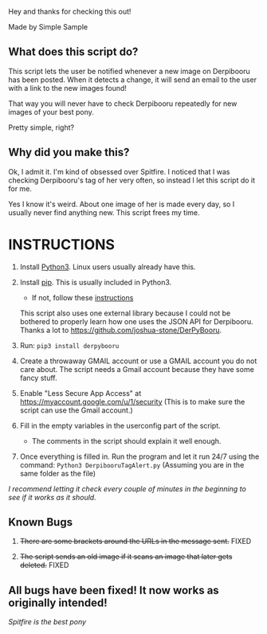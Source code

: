
Hey and thanks for checking this out!

Made by Simple Sample

## What does this script do?
This script lets the user be notified whenever a new image on Derpibooru has been posted. When it detects a change, it will send an email to the user with a link to the new images found!

That way you will never have to check Derpibooru repeatedly for new images of your best pony.

Pretty simple, right?

## Why did you make this?
Ok, I admit it. I'm kind of obsessed over Spitfire. I noticed that I was checking Derpibooru's tag of her very often, so instead I let this script do it for me.

Yes I know it's weird. About one image of her is made every day, so I usually never find anything new. This script frees my time.
# INSTRUCTIONS
1. Install [Python3](https://www.python.org/). Linux users usually already have this.
2. Install [pip](https://pypi.org/project/pip/). This is usually included in Python3.
	- If not, follow these [instructions](https://pip.pypa.io/en/stable/installing/#installing-with-get-pip-py)

	This script also uses one external library because I could not be bothered to properly learn how one uses the JSON API for Derpibooru. Thanks a lot to https://github.com/joshua-stone/DerPyBooru.

3. Run:
	`pip3 install derpybooru`
4. Create a throwaway GMAIL account or use a GMAIL account you do not care about.
	The script needs a Gmail account because they have some fancy stuff.
5. Enable "Less Secure App Access" at https://myaccount.google.com/u/1/security (This is to make sure the script can use the Gmail account.)
6. Fill in the empty variables in the userconfig part of the script.
	- The comments in the script should explain it well enough.
7. Once everything is filled in. Run the program and let it run 24/7 using the command:
	`Python3 DerpibooruTagAlert.py` (Assuming you are in the same folder as the file)

*I recommend letting it check every couple of minutes in the beginning to see if it works as it should.*
## Known Bugs
1. ~~There are some brackets around the URLs in the message sent.~~ FIXED

2. ~~The script sends an old image if it scans an image that later gets deleted.~~ FIXED

All bugs have been fixed! It now works as originally intended!
---
*Spitfire is the best pony*
